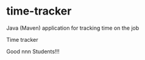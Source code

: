 # time-tracker
Java (Maven) application for tracking time on the job

Time tracker

Good nnn Students!!!

